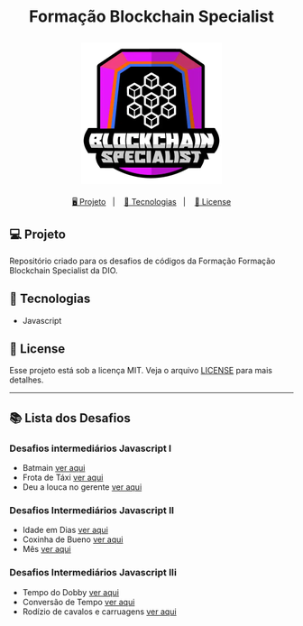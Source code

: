 <h1 align="center">
  Formação Blockchain Specialist
</h1>

<h2 align="center">
  <img src="./assets/blockchain.webp" width="250px">
</h2>

<p align="center">
  <a href="#-projeto">🖥️ Projeto</a>&nbsp;&nbsp;&nbsp;|&nbsp;&nbsp;&nbsp;
  <a href="#-tecnologias">🚀 Tecnologias</a>&nbsp;&nbsp;&nbsp;|&nbsp;&nbsp;&nbsp;
  <a href="#-license">📝 License</a>
</p>

## 💻 Projeto

Repositório criado para os desafios de códigos da Formação Formação Blockchain Specialist da DIO.

## 🚀 Tecnologias

- Javascript

## 📝 License

Esse projeto está sob a licença MIT. Veja o arquivo [LICENSE](LICENSE) para mais detalhes.

---

## 📚 Lista dos Desafios

### Desafios intermediários Javascript I

- Batmain [ver aqui](./DesafioIntermediarioI1/main.js)
- Frota de Táxi [ver aqui](./DesafioIntermediarioI2/main.js)
- Deu a louca no gerente [ver aqui](./DesafioIntermediarioI3/main.js)

### Desafios Intermediários Javascript II

- Idade em Dias [ver aqui](./DesafioIntermediarioII1/main.js)
- Coxinha de Bueno [ver aqui](./DesafioIntermediarioII2/main.js)
- Mês [ver aqui](./DesafioIntermediarioII3/main.js)

### Desafios Intermediários Javascript IIi

- Tempo do Dobby [ver aqui](./DesafioIntermediarioIII1/main.js)
- Conversão de Tempo [ver aqui](./DesafioIntermediarioIII2/main.js)
- Rodízio de cavalos e carruagens [ver aqui](./DesafioIntermediarioIII3/main.js)